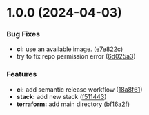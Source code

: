 # 1.0.0 (2024-04-03)


### Bug Fixes

* **ci:** use an available image. ([e7e822c](https://github.com/clook/semantic-release-test/commit/e7e822cd3aeca8208bc23420e0f76c066242f92c))
* try to fix repo permission error ([6d025a3](https://github.com/clook/semantic-release-test/commit/6d025a3771162f75ed4a40d78d01e42afbd34229))


### Features

* **ci:** add semantic release workflow ([18a8f61](https://github.com/clook/semantic-release-test/commit/18a8f613f259f11c43cbbd34449feb153ab7b5f7))
* **stack:** add new stack ([f511443](https://github.com/clook/semantic-release-test/commit/f5114438371747994fdf3834c87d7c300e63b67f))
* **terraform:** add main directory ([bf16a2f](https://github.com/clook/semantic-release-test/commit/bf16a2f16da7b66614cf78ee530c7c01bc759ffa))
